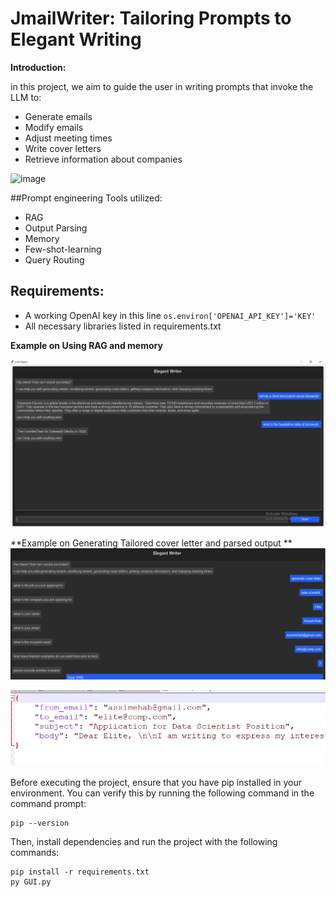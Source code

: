 # JmailWriter: Tailoring Prompts to Elegant Writing

**Introduction:**

in this project, we aim to guide the user in writing prompts that invoke the LLM to:

- Generate emails
- Modify emails
- Adjust meeting times
- Write cover letters
- Retrieve information about companies

![image](images/task.JPG)

##Prompt engineering Tools utilized:

- RAG
- Output Parsing
- Memory
- Few-shot-learning
- Query Routing

## Requirements:

- A working OpenAI key in this line ` os.environ['OPENAI_API_KEY']='KEY' `
- All necessary libraries listed in requirements.txt

**Example on Using RAG and memory**

![image](images/Rag.JPG)

**Example on Generating Tailored cover letter and parsed output **
![image](images/coverletter.JPG)


![image](images/outputparsing.JPG)


Before executing the project, ensure that you have pip installed in your environment. You can verify this by running the following command in the command prompt:

	pip --version

Then, install dependencies and run the project with the following commands:

```
pip install -r requirements.txt
py GUI.py
```